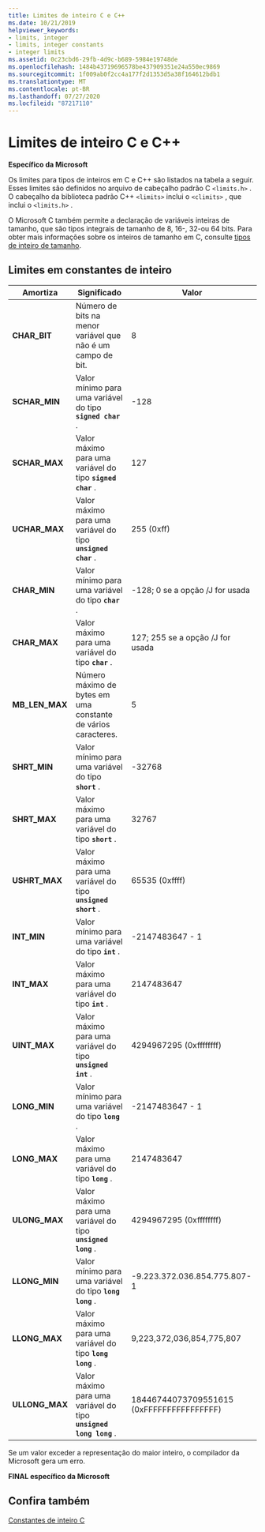 ```yaml
---
title: Limites de inteiro C e C++
ms.date: 10/21/2019
helpviewer_keywords:
- limits, integer
- limits, integer constants
- integer limits
ms.assetid: 0c23cbd6-29fb-4d9c-b689-5984e19748de
ms.openlocfilehash: 1484b43719696578be437909351e24a550ec9869
ms.sourcegitcommit: 1f009ab0f2cc4a177f2d1353d5a38f164612bdb1
ms.translationtype: MT
ms.contentlocale: pt-BR
ms.lasthandoff: 07/27/2020
ms.locfileid: "87217110"
---
```

# <a name="c-and-c-integer-limits"></a>Limites de inteiro C e C++

**Específico da Microsoft**

Os limites para tipos de inteiros em C e C++ são listados na tabela a seguir. Esses limites são definidos no arquivo de cabeçalho padrão C `<limits.h>` . O cabeçalho da biblioteca padrão C++ `<limits>` inclui o `<climits>` , que inclui o `<limits.h>` .

O Microsoft C também permite a declaração de variáveis inteiras de tamanho, que são tipos integrais de tamanho de 8, 16-, 32-ou 64 bits. Para obter mais informações sobre os inteiros de tamanho em C, consulte [tipos de inteiro de tamanho](../c-language/c-sized-integer-types.md).

## <a name="limits-on-integer-constants"></a>Limites em constantes de inteiro

|**Amortiza**|Significado|Valor|
|------------------|-------------|-----------|
|**CHAR_BIT**|Número de bits na menor variável que não é um campo de bit.|8|
|**SCHAR_MIN**|Valor mínimo para uma variável do tipo **`signed char`** .|-128|
|**SCHAR_MAX**|Valor máximo para uma variável do tipo **`signed char`** .|127|
|**UCHAR_MAX**|Valor máximo para uma variável do tipo **`unsigned char`** .|255 (0xff)|
|**CHAR_MIN**|Valor mínimo para uma variável do tipo **`char`** .|-128; 0 se a opção /J for usada|
|**CHAR_MAX**|Valor máximo para uma variável do tipo **`char`** .|127; 255 se a opção /J for usada|
|**MB_LEN_MAX**|Número máximo de bytes em uma constante de vários caracteres.|5|
|**SHRT_MIN**|Valor mínimo para uma variável do tipo **`short`** .|-32768|
|**SHRT_MAX**|Valor máximo para uma variável do tipo **`short`** .|32767|
|**USHRT_MAX**|Valor máximo para uma variável do tipo **`unsigned short`** .|65535 (0xffff)|
|**INT_MIN**|Valor mínimo para uma variável do tipo **`int`** .|-2147483647 - 1|
|**INT_MAX**|Valor máximo para uma variável do tipo **`int`** .|2147483647|
|**UINT_MAX**|Valor máximo para uma variável do tipo **`unsigned int`** .|4294967295 (0xffffffff)|
|**LONG_MIN**|Valor mínimo para uma variável do tipo **`long`** .|-2147483647 - 1|
|**LONG_MAX**|Valor máximo para uma variável do tipo **`long`** .|2147483647|
|**ULONG_MAX**|Valor máximo para uma variável do tipo **`unsigned long`** .|4294967295 (0xffffffff)|
|**LLONG_MIN**|Valor mínimo para uma variável do tipo **`long long`** .|-9.223.372.036.854.775.807-1|
|**LLONG_MAX**|Valor máximo para uma variável do tipo **`long long`** .|9,223,372,036,854,775,807|
|**ULLONG_MAX**|Valor máximo para uma variável do tipo **`unsigned long long`** .|18446744073709551615 (0xFFFFFFFFFFFFFFFF)|

Se um valor exceder a representação do maior inteiro, o compilador da Microsoft gera um erro.

**FINAL específico da Microsoft**

## <a name="see-also"></a>Confira também

[Constantes de inteiro C](../c-language/c-integer-constants.md)
